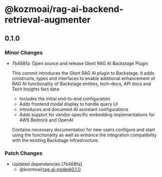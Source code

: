 # @kozmoai/rag-ai-backend-retrieval-augmenter

## 0.1.0

### Minor Changes

- 7b468fa: Open source and release Glent RAG AI Backstage Plugin

  This commit introduces the Glent RAG AI plugin to Backstage. It adds constructs, types and interfaces to enable additional enhancement of RAG AI functionality of Backstage entities, tech-docs, API docs and Tech Insights fact data.

  - Includes the initial end-to-end configuration
  - Adds frontend modal display to handle query UI
  - Introduces and document AI assistant configurations
  - Adds support for vendor-specific embedding implementations for AWS Bedrock and OpenAI

  Contains necessary documentation for new users configure and start using the functionality as well as enhance the integration compatibility with the existing Backstage infrastructure.

### Patch Changes

- Updated dependencies [7b468fa]
  - @kozmoai/rag-ai-node@0.1.0
